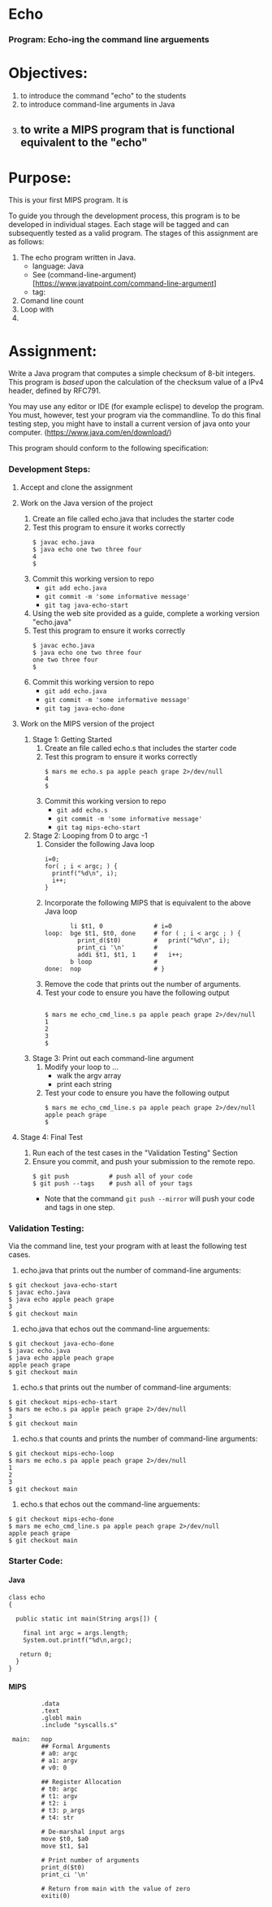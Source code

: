 # Echo
### Program: Echo-ing the command line arguements

# Objectives:
   1. to introduce the command "echo" to the students
   1. to introduce command-line arguments in Java
   1. to write a MIPS program that is functional equivalent to the "echo"
      - 

# Purpose:
This is your first MIPS program.  It is


To guide you through the development process, this program is to be developed in individual stages.  Each stage will be tagged and can subsequently tested as a valid program.  The stages of this assignment are as follows:

   1. The echo program written in Java.
      - language: Java
      - See (command-line-argument)[https://www.javatpoint.com/command-line-argument]
      - tag: 
   1. Comand line count
   1. Loop with 
   1. 

# Assignment:
Write a Java program that computes a simple checksum of 8-bit integers.  This program is *based* upon the calculation of the checksum value of a IPv4 header, defined by RFC791. 

You may use any editor or IDE (for example eclispe) to develop the program.  You must, however, test your program via the commandline.  To do this final testing step, you might have to install a current version of java onto your computer.  (https://www.java.com/en/download/)

This program should conform to the following specification:

  

### Development Steps:
 1. Accept and clone the assignment
 1. Work on the Java version of the project
    1. Create an file called echo.java that includes the starter code
    1. Test this program to ensure it works correctly
       ```
       $ javac echo.java
       $ java echo one two three four
       4
       $
       ```
    1. Commit this working version to repo
       - ``git add echo.java``
       - ``git commit -m 'some informative message'`` 
       - ``git tag java-echo-start``
    1. Using the web site provided as a guide, complete a working version "echo.java"
    1. Test this program to ensure it works correctly
       ```
       $ javac echo.java
       $ java echo one two three four
       one two three four
       $
       ```
    1. Commit this working version to repo
       - ``git add echo.java``
       - ``git commit -m 'some informative message'`` 
       - ``git tag java-echo-done``

 1. Work on the MIPS version of the project
    1. Stage 1: Getting Started
       1. Create an file called echo.s that includes the starter code
       1. Test this program to ensure it works correctly
          ```
          $ mars me echo.s pa apple peach grape 2>/dev/null
          4
          $
          ```
       1. Commit this working version to repo
          - ``git add echo.s``
          - ``git commit -m 'some informative message'`` 
          - ``git tag mips-echo-start``
    1. Stage 2: Looping from 0 to argc -1
       1. Consider the following Java loop
          ```
          i=0;
          for( ; i < argc; ) {
            printf("%d\n", i);
            i++;
          }
          ```
       1. Incorporate the following MIPS that is equivalent to the above Java loop
          ``` 
                 li $t1, 0              # i=0
          loop:  bge $t1, $t0, done     # for ( ; i < argc ; ) {
                   print_d($t0)         #   print("%d\n", i);
                   print_ci '\n'        #
                   addi $t1, $t1, 1     #   i++;
                 b loop                 #
          done:  nop                    # }
          ```
       1. Remove the code that prints out the number of arguments.
       1. Test your code to ensure you have the following output
          ```
          
          $ mars me echo_cmd_line.s pa apple peach grape 2>/dev/null
          1
          2
          3
          $
          ```
    1. Stage 3: Print out each command-line argument
       1. Modify your loop to ...
          - walk the argv array
          - print each string
       1. Test your code to ensure you have the following output
          ```
          $ mars me echo_cmd_line.s pa apple peach grape 2>/dev/null
          apple peach grape
          $
          ```

   1. Stage 4: Final Test
      1. Run each of the test cases in the "Validation Testing" Section
      1. Ensure you commit, and push your submission to the remote repo.
         ```
         $ git push           # push all of your code
         $ git push --tags    # push all of your tags
         ```
         - Note that the command ``git push --mirror`` will push your code and tags in one step.


    
### Validation Testing:
Via the command line, test your program with at least the following test cases.

1. echo.java that prints out the number of command-line arguments:
```
$ git checkout java-echo-start
$ javac echo.java
$ java echo apple peach grape
3
$ git checkout main
```

1. echo.java that echos out the command-line arguements:
```
$ git checkout java-echo-done
$ javac echo.java
$ java echo apple peach grape
apple peach grape
$ git checkout main
```

1. echo.s that prints out the number of command-line arguments:
```
$ git checkout mips-echo-start
$ mars me echo.s pa apple peach grape 2>/dev/null
3
$ git checkout main
```

1. echo.s that counts and prints the number of command-line arguments:
```
$ git checkout mips-echo-loop
$ mars me echo.s pa apple peach grape 2>/dev/null
1
2
3
$ git checkout main
```

1. echo.s that echos out the command-line arguements:
```
$ git checkout mips-echo-done
$ mars me echo_cmd_line.s pa apple peach grape 2>/dev/null
apple peach grape
$ git checkout main
```



### Starter Code:

#### Java
   ```
   class echo  
   {  
   
     public static int main(String args[]) {
   
       final int argc = args.length; 
       System.out.printf("%d\n,argc);
   
      return 0; 
     }
   }  
   ```

#### MIPS
   ```
            .data
            .text
            .globl main
            .include "syscalls.s"
    
    main:   nop
            ## Formal Arguments
            # a0: argc
            # a1: argv
            # v0: 0

            ## Register Allocation
            # t0: argc
            # t1: argv
            # t2: i 
            # t3: p_args
            # t4: str
    
            # De-marshal input args
            move $t0, $a0
            move $t1, $a1
     
            # Print number of arguments
            print_d($t0)
            print_ci '\n'
        
            # Return from main with the value of zero
            exiti(0)

   ```            


